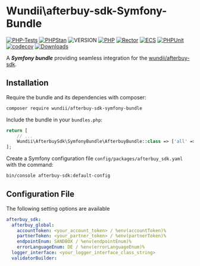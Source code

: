# Wundii\afterbuy-sdk-Symfony-Bundle

[![PHP-Tests](https://github.com/wundii/afterbuy-sdk-symfony-bundle/actions/workflows/code_quality.yml/badge.svg)](https://github.com/wundii/afterbuy-sdk-symfony-bundle/actions/workflows/code_quality.yml)
[![PHPStan](https://img.shields.io/badge/PHPStan-level%2010-brightgreen.svg?style=flat)](https://phpstan.org/)
![VERSION](https://img.shields.io/packagist/v/wundii/afterbuy-sdk-symfony-bundle)
[![PHP](https://img.shields.io/packagist/php-v/wundii/afterbuy-sdk-symfony-bundle)](https://www.php.net/)
[![Rector](https://img.shields.io/badge/Rector-8.2-blue.svg?style=flat)](https://getrector.com)
[![ECS](https://img.shields.io/badge/ECS-check-blue.svg?style=flat)](https://tomasvotruba.com/blog/zen-config-in-ecs)
[![PHPUnit](https://img.shields.io/badge/PHP--Unit-check-blue.svg?style=flat)](https://phpunit.org)
[![codecov](https://codecov.io/github/wundii/afterbuy-sdk-symfony-bundle/branch/main/graph/badge.svg?token=)](https://app.codecov.io/github/wundii/afterbuy-sdk-symfony-bundle)
[![Downloads](https://img.shields.io/packagist/dt/wundii/afterbuy-sdk-symfony-bundle.svg?style=flat)](https://packagist.org/packages/wundii/afterbuy-sdk-symfony-bundle)

A ***Symfony bundle*** providing seamless integration for the [wundii/afterbuy-sdk](https://github.com/wundii/afterbuy-sdk).


## Installation
Require the bundle and its dependencies with composer:

```bash
composer require wundii/afterbuy-sdk-symfony-bundle
```

Include the bundle in your `bundles.php`:

```php
return [
    // ...
    Wundii\AfterbuySdk\SymfonyBundle\AfterbuyBundle::class => ['all' => true],
];
```

Create a Symfony configuration file `config/packages/afterbuy_sdk.yaml` with the command:

```bash
bin/console afterbuy-sdk:default-config
```

## Configuration File
The following setting options are available

```yaml
afterbuy_sdk:
  afterbuy_global:
    accountToken: <your_account_token> / %env(accountToken)%
    partnerToken: <your_partner_token> / %env(partnerToken)%
    endpointEnum: SANDBOX / %env(endpointEnum)%
    errorLanguageEnum: DE / %env(errorLanguageEnum)%
  logger_interface: <your_logger_interface_class_string>
  validatorBuilder:
```